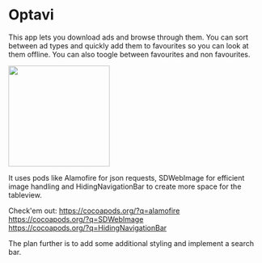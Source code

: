# Optavi
This app lets you download ads and browse through them. You can sort between ad types and quickly add them to favourites so you can look at them offline. You can also toogle between favourites and non favourites.

<img src="optaviVideo.gif" width="200">

It uses pods like Alamofire for json requests, SDWebImage for efficient image handling and HidingNavigationBar to create more space for the tableview.

Check'em out:
https://cocoapods.org/?q=alamofire  
https://cocoapods.org/?q=SDWebImage  
https://cocoapods.org/?q=HidingNavigationBar

The plan further is to add some additional styling and implement a search bar.



